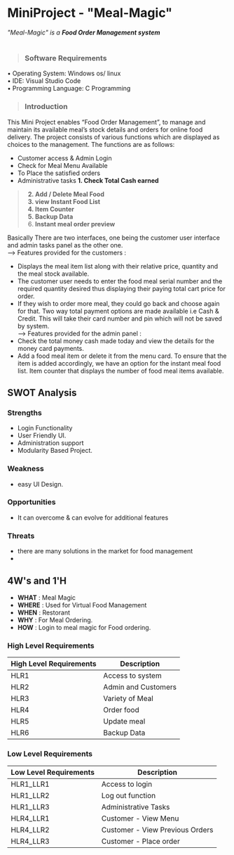 # MiniProject - "Meal-Magic"
<I>"Meal-Magic" is a <B>Food Order Management system <br> <br> </I> </B>

> <h3> Software Requirements <br> </h3>
• Operating System: Windows os/ linux <br>
• IDE: Visual Studio Code <br>
• Programming Language: C Programming <br>
  
> <h3> Introduction </br> </h3>
This Mini Project enables “Food Order Management”, to manage and maintain its available meal’s stock details and orders for online food delivery. The project consists of various functions which are displayed as choices to the management.
The functions are as follows:
- Customer access & Admin Login
- Check for Meal Menu Available
- To Place the satisfied orders
- Administrative tasks
<B>1. Check Total Cash earned <br>
> 2. Add / Delete Meal Food <br>
> 3. view Instant Food List <br>
> 4. Item Counter <br>
> 5. Backup Data <br>
> 6. Instant meal order preview <br> </b>

Basically There are two interfaces, one being the customer user interface and admin tasks panel as the other one. <br>
--> Features provided for the customers : <br>
* Displays the meal item list along with their relative price, quantity and the meal stock available. <br>
* The customer user needs to enter the food meal serial number and the required quantity desired thus displaying their paying total cart price for order. <br>
* If they wish to order more meal, they could go back and choose again for that. Two way total payment options are made available i.e Cash & Credit. This will take their card number and pin which will not be saved by system. <br>
--> Features provided for the admin panel : <br>
* Check the total money cash made today and view the details for the money card payments. <br>
* Add a food meal item or delete it from the menu card. To ensure that the item is added accordingly, we have an option for the instant meal food list. Item counter that displays the number of food meal items available.

## SWOT Analysis
### Strengths
- Login Functionality
- User Friendly UI.
- Administration support
- Modularity Based Project.

### Weakness
- easy UI Design.

### Opportunities
-  It can overcome & can evolve for additional features

### Threats
- there are many solutions in the market for food management
- 
## 4W's and 1'H
- **WHAT** : Meal Magic
- **WHERE** : Used for Virtual Food Management
- **WHEN** : Restorant
- **WHY** : For Meal Ordering.
- **HOW** : Login to meal magic for Food ordering.

### High Level Requirements
| High Level Requirements      | Description |
| ----------- | ----------- |
| HLR1      | Access to system |
| HLR2   | Admin and Customers|
| HLR3   | Variety of Meal|
| HLR4   | Order food|
| HLR5   | Update meal|
| HLR6   | Backup Data|
### Low Level Requirements
| Low Level Requirements      | Description |
| ----------- | ----------- |
| HLR1_LLR1      | Access to login  |
| HLR1_LLR2  |Log out function |
| HLR1_LLR3   |Administrative Tasks|
| HLR4_LLR1   |Customer - View Menu|
| HLR4_LLR2   |Customer - View Previous Orders|
| HLR4_LLR3   |Customer - Place order|
